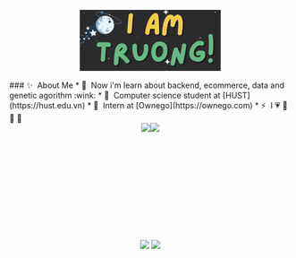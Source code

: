 <p align="center">
  <a href="https://anuraghazra.github.io"><img width="50%" alt="Hello, I'm Truong!" src="./images/2024-11-14_23-04.png" /></a>
</p>
### ✨&nbsp; About Me
* 🔭 &nbsp;Now i'm learn about backend, ecommerce, data and genetic agorithm :wink:
* 🏫 &nbsp;Computer science student at [HUST](https://hust.edu.vn)
* 💼 &nbsp;Intern at [Ownego](https://ownego.com)
* ⚡ &nbsp;I 💗 🌻 🏃 ️🎨
<div style="display: flex; justify-content: center;">
  <img src="https://github-readme-stats.vercel.app/api?username=VTsuyyy&theme=tokyonight&show_icons=true" height="195" />
  <img src="https://github-readme-stats.vercel.app/api/top-langs/?username=VTsuyyy&theme=tokyonight&layout=compact" height="195" />
</div>
<p align="center">
  <img src="https://github-readme-streak-stats.herokuapp.com/?user=VTsuyyy&theme=tokyonight"/>
  <img src="https://github-readme-quotes-bay.vercel.app/quote?theme=dracula"/>
</p>
